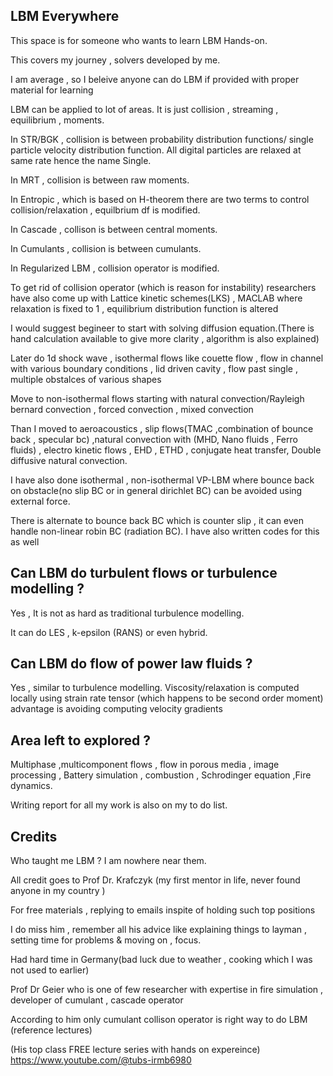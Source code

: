 ## LBM Everywhere 
This space is for someone who wants to learn LBM Hands-on.

This covers my journey , solvers developed by me.

I am average , so I beleive anyone can do LBM if provided with proper material for learning

LBM can be applied to lot of areas. 
It is just collision , streaming , equilibrium , moments.

In STR/BGK , collision is between probability distribution functions/ single particle velocity distribution function.
All digital particles are relaxed at same rate hence the name Single.

In MRT , collision is between raw moments.

In Entropic ,  which is based on H-theorem there are two terms to control collision/relaxation , equilbrium df is modified.

In Cascade , collison is between central moments.

In Cumulants , collision is between cumulants.

In Regularized LBM , collision operator is modified.

To get rid of collision operator (which is reason for instability) researchers have also come up with Lattice kinetic schemes(LKS) , MACLAB where relaxation is fixed to 1 , equilibrium distribution function is altered

I would suggest begineer to start with solving diffusion equation.(There is hand calculation available to give more clarity , algorithm is also explained)

Later do  1d shock wave , isothermal flows like couette flow , flow in channel with various boundary conditions , lid driven cavity ,
flow past single , multiple obstalces of various shapes

Move to non-isothermal flows starting with natural convection/Rayleigh bernard convection , forced convection , mixed convection

Than I moved to aeroacoustics , slip flows(TMAC ,combination of bounce back , specular bc) ,natural convection with (MHD, Nano fluids , Ferro fluids) , electro kinetic flows , EHD , ETHD , conjugate heat transfer, Double diffusive natural convection.

I have also done isothermal , non-isothermal VP-LBM where bounce back on obstacle(no slip BC or in general dirichlet BC) can be avoided using external force.

There is alternate to bounce back BC which is counter slip , it can even handle non-linear robin BC (radiation BC). I have also written codes for this as well

## Can LBM do turbulent flows or turbulence modelling ?

Yes , It is not as hard as traditional turbulence modelling.

It can do LES , k-epsilon (RANS) or even hybrid.

## Can LBM do flow of power law fluids ?

Yes , similar to turbulence modelling.
Viscosity/relaxation is computed locally using strain rate tensor (which happens to be second order moment)
advantage is avoiding computing velocity gradients


## Area left to explored ?
Multiphase ,multicomponent flows , flow in porous media , image processing , Battery simulation , combustion , Schrodinger equation ,Fire dynamics.

Writing report for all my work is also on my to do list.

## Credits 
Who taught me LBM ?
I am nowhere near them.

All credit goes to Prof Dr. Krafczyk (my first mentor in life, never found anyone in my country )

For free materials , replying to emails inspite of holding such top positions

I do miss him , remember all his advice like explaining things to layman , setting time for problems & moving on , focus.

Had hard time in Germany(bad luck due to weather , cooking which I was not used to earlier)

Prof Dr Geier who is one of few researcher with expertise in fire simulation , developer of cumulant , cascade operator

According to him only cumulant collison operator is right way to do LBM (reference lectures)

(His top class FREE lecture series with hands on expereince)
https://www.youtube.com/@tubs-irmb6980


